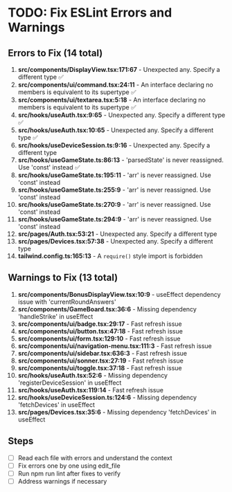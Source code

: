 # TODO: Fix ESLint Errors and Warnings

## Errors to Fix (14 total)
1. **src/components/DisplayView.tsx:171:67** - Unexpected any. Specify a different type ✅
2. **src/components/ui/command.tsx:24:11** - An interface declaring no members is equivalent to its supertype ✅
3. **src/components/ui/textarea.tsx:5:18** - An interface declaring no members is equivalent to its supertype ✅
4. **src/hooks/useAuth.tsx:9:65** - Unexpected any. Specify a different type ✅
5. **src/hooks/useAuth.tsx:10:65** - Unexpected any. Specify a different type ✅
6. **src/hooks/useDeviceSession.ts:9:16** - Unexpected any. Specify a different type
7. **src/hooks/useGameState.ts:86:13** - 'parsedState' is never reassigned. Use 'const' instead ✅
8. **src/hooks/useGameState.ts:195:11** - 'arr' is never reassigned. Use 'const' instead
9. **src/hooks/useGameState.ts:255:9** - 'arr' is never reassigned. Use 'const' instead
10. **src/hooks/useGameState.ts:270:9** - 'arr' is never reassigned. Use 'const' instead
11. **src/hooks/useGameState.ts:294:9** - 'arr' is never reassigned. Use 'const' instead
12. **src/pages/Auth.tsx:53:21** - Unexpected any. Specify a different type
13. **src/pages/Devices.tsx:57:38** - Unexpected any. Specify a different type
14. **tailwind.config.ts:165:13** - A `require()` style import is forbidden

## Warnings to Fix (13 total)
1. **src/components/BonusDisplayView.tsx:10:9** - useEffect dependency issue with 'currentRoundAnswers'
2. **src/components/GameBoard.tsx:36:6** - Missing dependency 'handleStrike' in useEffect
3. **src/components/ui/badge.tsx:29:17** - Fast refresh issue
4. **src/components/ui/button.tsx:47:18** - Fast refresh issue
5. **src/components/ui/form.tsx:129:10** - Fast refresh issue
6. **src/components/ui/navigation-menu.tsx:111:3** - Fast refresh issue
7. **src/components/ui/sidebar.tsx:636:3** - Fast refresh issue
8. **src/components/ui/sonner.tsx:27:19** - Fast refresh issue
9. **src/components/ui/toggle.tsx:37:18** - Fast refresh issue
10. **src/hooks/useAuth.tsx:52:6** - Missing dependency 'registerDeviceSession' in useEffect
11. **src/hooks/useAuth.tsx:119:14** - Fast refresh issue
12. **src/hooks/useDeviceSession.ts:124:6** - Missing dependency 'fetchDevices' in useEffect
13. **src/pages/Devices.tsx:35:6** - Missing dependency 'fetchDevices' in useEffect

## Steps
- [ ] Read each file with errors and understand the context
- [ ] Fix errors one by one using edit_file
- [ ] Run npm run lint after fixes to verify
- [ ] Address warnings if necessary
